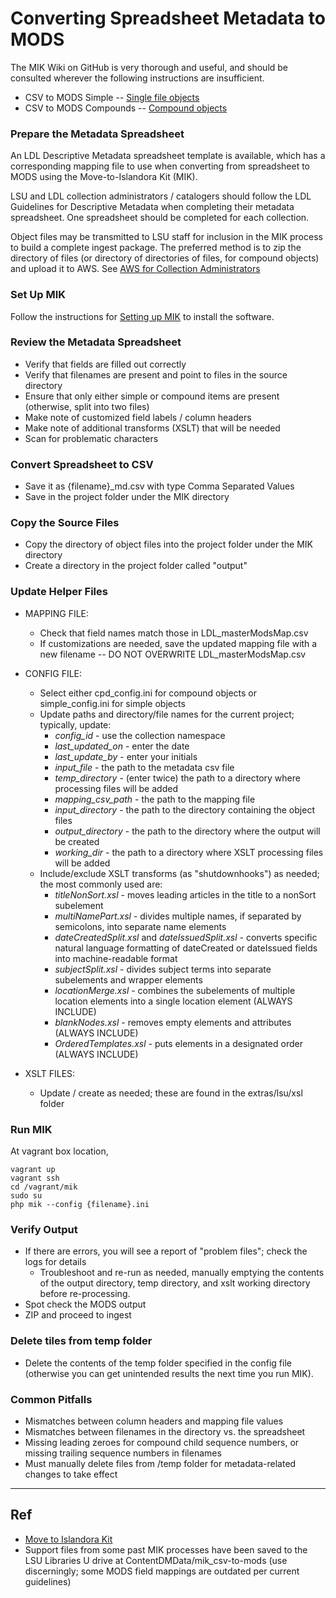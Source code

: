 # Converting Spreadsheet Metadata to MODS

The MIK Wiki on GitHub is very thorough and useful, and should be consulted wherever the following instructions are insufficient.

- CSV to MODS Simple -- [Single file objects](https://github.com/MarcusBarnes/mik/wiki/Toolchain:-CSV-single-file-objects)
- CSV to MODS Compounds -- [Compound objects](https://github.com/MarcusBarnes/mik/wiki/Toolchain:-CSV-compound-objects)

### Prepare the Metadata Spreadsheet

An LDL Descriptive Metadata spreadsheet template is available, which has a corresponding mapping file to use when converting from spreadsheet to MODS using the Move-to-Islandora Kit (MIK).

LSU and LDL collection administrators / catalogers should follow the LDL Guidelines for Descriptive Metadata when completing their metadata spreadsheet. One spreadsheet should be completed for each collection.

Object files may be transmitted to LSU staff for inclusion in the MIK process to build a complete ingest package. The preferred method is to zip the directory of files (or directory of directories of files, for compound objects) and upload it to AWS. See [AWS for Collection Administrators](aws_for_colladmins.md)

### Set Up MIK

Follow the instructions for [Setting up MIK](setting_up_mik.md) to install the software.

### Review the Metadata Spreadsheet

- Verify that fields are filled out correctly
- Verify that filenames are present and point to files in the source directory
- Ensure that only either simple or compound items are present (otherwise, split into two files)
- Make note of customized field labels / column headers
- Make note of additional transforms (XSLT) that will be needed
- Scan for problematic characters

###  Convert Spreadsheet to CSV

- Save it as {filename}_md.csv with type Comma Separated Values
- Save in the project folder under the MIK directory

### Copy the Source Files

- Copy the directory of object files into the project folder under the MIK directory
- Create a directory in the project folder called "output"

### Update Helper Files

- MAPPING FILE:
    - Check that field names match those in LDL_masterModsMap.csv
    - If customizations are needed, save the updated mapping file with a new filename -- DO NOT OVERWRITE LDL_masterModsMap.csv
- CONFIG FILE:
    - Select either cpd_config.ini for compound objects or simple_config.ini for simple objects
    - Update paths and directory/file names for the current project; typically, update:
        - *config_id* - use the collection namespace  
        - *last_updated_on* - enter the date
        - *last_update_by* - enter your initials  
        - *input_file* - the path to the metadata csv file
        - *temp_directory* - (enter twice) the path to a directory where processing files will be added
        - *mapping_csv_path* - the path to the mapping file
        - *input_directory* - the path to the directory containing the object files
        - *output_directory* - the path to the directory where the output will be created  
        - *working_dir* - the path to a directory where XSLT processing files will be added
    - Include/exclude XSLT transforms (as "shutdownhooks") as needed; the most commonly used are:
        - *titleNonSort.xsl* - moves leading articles in the title to a nonSort subelement
        - *multiNamePart.xsl* - divides multiple names, if separated by semicolons, into separate name elements
        - *dateCreatedSplit.xsl* and *dateIssuedSplit.xsl* - converts specific natural language formatting of dateCreated or dateIssued fields into machine-readable format
        - *subjectSplit.xsl* - divides subject terms into separate subelements and wrapper elements
        - *locationMerge.xsl* - combines the subelements of multiple location elements into a single location element (ALWAYS INCLUDE)
        - *blankNodes.xsl* - removes empty elements and attributes (ALWAYS INCLUDE)
        - *OrderedTemplates.xsl* - puts elements in a designated order (ALWAYS INCLUDE)

- XSLT FILES:
    - Update / create as needed; these are found in the extras/lsu/xsl folder

### Run MIK

At vagrant box location,

```
vagrant up
vagrant ssh
cd /vagrant/mik
sudo su
php mik --config {filename}.ini
```

### Verify Output

- If there are errors, you will see a report of "problem files"; check the logs for details
    - Troubleshoot and re-run as needed, manually emptying the contents of the output directory, temp directory, and xslt working directory before re-processing.
- Spot check the MODS output
- ZIP and proceed to ingest

### Delete tiles from temp folder

- Delete the contents of the temp folder specified in the config file (otherwise you can get unintended results the next time you run MIK).


### Common Pitfalls

- Mismatches between column headers and mapping file values
- Mismatches between filenames in the directory vs. the spreadsheet
- Missing leading zeroes for compound child sequence numbers, or missing trailing sequence numbers in filenames
- Must manually delete files from /temp folder for metadata-related changes to take effect

- - - - -

## Ref  

- [Move to Islandora Kit](https://github.com/MarcusBarnes/mik)  
- Support files from some past MIK processes have been saved to the LSU Libraries U drive at ContentDMData/mik_csv-to-mods (use discerningly; some MODS field mappings are outdated per current guidelines)

